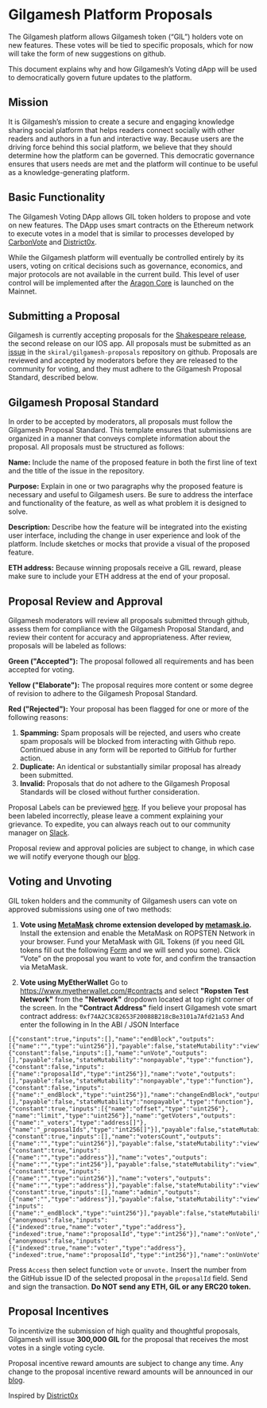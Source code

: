 # Gilgamesh Platform Proposals

The Gilgamesh platform allows Gilgamesh token (“GIL”)  holders vote on new features.  These votes will be tied to specific proposals, which for now will take the form of new suggestions on github.

This document explains why and how Gilgamesh’s Voting dApp will be used to democratically govern future updates to the platform.

## Mission

It is Gilgamesh’s mission to create a secure and engaging knowledge sharing social platform that helps readers connect socially with other readers and authors in a fun and interactive way.  Because users are the driving force behind this social platform, we believe that they should determine how the platform can be governed.  This democratic governance ensures that users needs are met and the platform will continue to be useful as a knowledge-generating platform.

## Basic Functionality

The Gilgamesh Voting DApp allows GIL token holders to propose and vote on new features.  The DApp uses smart contracts on the Ethereum network to execute votes in a model that is similar to processes developed by [CarbonVote](http://carbonvote.com/)  and [District0x](https://district0x.io).

While the Gilgamesh platform will eventually be controlled entirely by its users, voting on critical decisions such as governance, economics, and major protocols are not available in the current build.  This level of user control will be implemented after the [Aragon Core](https://aragon.one/core/) is launched on the Mainnet.


## Submitting a Proposal

Gilgamesh is currently accepting proposals for the [Shakespeare release](https://www.gilgameshplatform.com/roadmap), the second release on our IOS app.  All proposals must be submitted as an [issue](https://github.com/skiral/gilgamesh-proposals/issues/new) in the `skiral/gilgamesh-proposals` repository on github.  Proposals are reviewed and accepted by moderators before they are released to the community for voting, and they must adhere to the Gilgamesh Proposal Standard, described below.  


## Gilgamesh Proposal Standard

In order to be accepted by moderators, all proposals must follow the Gilgamesh Proposal Standard.  This template ensures that submissions are organized in a manner that conveys complete information about the proposal.  All proposals must be structured as follows:

**Name:** Include the name of the proposed feature in both the first line of text and the title of the issue in the repository.

**Purpose:** Explain in one or two paragraphs why the proposed feature is necessary and useful to Gilgamesh users.  Be sure to address the interface and functionality of the feature, as well as what problem it is designed to solve.

**Description:** Describe how the feature will be integrated into the existing user interface, including the change in user experience and look of the platform.  Include sketches or mocks that provide a visual of the proposed feature.

**ETH address:** Because winning proposals receive a GIL reward, please make sure to include your ETH address at the end of your proposal.

## Proposal Review and Approval

Gilgamesh moderators will review all proposals submitted through github, assess them for compliance with the Gilgamesh Proposal Standard, and review their content for accuracy and appropriateness.  After review, proposals will be labeled as follows:

**Green ("Accepted"):** The proposal followed all requirements and has been accepted for voting.

**Yellow ("Elaborate"):** The proposal requires more content or some degree of revision to adhere to the Gilgamesh Proposal Standard. 

**Red ("Rejected"):** Your proposal has been flagged for one or more of the following reasons:

1. **Spamming:** Spam proposals will be rejected, and users who create spam proposals will be blocked from interacting with Github repo. Continued abuse in any form will be reported to GitHub for further action.
2. **Duplicate:** An identical or substantially similar proposal has already been submitted.
3. **Invalid:** Proposals that do not adhere to the Gilgamesh Proposal Standards will be closed without further consideration.

Proposal Labels can be previewed [here](https://github.com/skiral/gilgamesh-proposals/labels).  If you believe your proposal has been labeled incorrectly, please leave a comment explaining your grievance. To expedite, you can always reach out to our community manager on [Slack](https://slack.gilgameshplatform.com).

Proposal review and approval policies are subject to change, in which case we will notify everyone though our [blog](https://blog.gilgameshplatform.com). 

## Voting and Unvoting
GIL token holders and the community of Gilgamesh users can vote on approved submissions using one of two methods:

1. **Vote using [MetaMask](https://chrome.google.com/webstore/detail/metamask/nkbihfbeogaeaoehlefnkodbefgpgknn?hl=en) chrome extension developed by [metamask.io](https://metamask.io/).**
Install the extension and enable the MetaMask on ROPSTEN Network in your browser. Fund your MetaMask with GIL Tokens (if you need GIL tokens fill out the following [Form](https://goo.gl/A7GsQC) and we will send you some). Click “Vote” on the proposal you want to vote for, and confirm the transaction via MetaMask.

2. **Vote using MyEtherWallet**
Go to https://www.myetherwallet.com/#contracts and select **"Ropsten Test Network"** from the **"Network"** dropdown located at top right corner of the screen.
In the **"Contract Address"** field insert Gilgamesh vote smart contract address: `0xf74A2C3C82653F20088B218cBe3101a7Afd21a53`
And enter the following in In the ABI / JSON Interface
```
[{"constant":true,"inputs":[],"name":"endBlock","outputs":[{"name":"","type":"uint256"}],"payable":false,"stateMutability":"view","type":"function"},{"constant":false,"inputs":[],"name":"unVote","outputs":[],"payable":false,"stateMutability":"nonpayable","type":"function"},{"constant":false,"inputs":[{"name":"proposalId","type":"int256"}],"name":"vote","outputs":[],"payable":false,"stateMutability":"nonpayable","type":"function"},{"constant":false,"inputs":[{"name":"_endBlock","type":"uint256"}],"name":"changeEndBlock","outputs":[],"payable":false,"stateMutability":"nonpayable","type":"function"},{"constant":true,"inputs":[{"name":"offset","type":"uint256"},{"name":"limit","type":"uint256"}],"name":"getVoters","outputs":[{"name":"_voters","type":"address[]"},{"name":"_proposalIds","type":"int256[]"}],"payable":false,"stateMutability":"view","type":"function"},{"constant":true,"inputs":[],"name":"votersCount","outputs":[{"name":"","type":"uint256"}],"payable":false,"stateMutability":"view","type":"function"},{"constant":true,"inputs":[{"name":"","type":"address"}],"name":"votes","outputs":[{"name":"","type":"int256"}],"payable":false,"stateMutability":"view","type":"function"},{"constant":true,"inputs":[{"name":"","type":"uint256"}],"name":"voters","outputs":[{"name":"","type":"address"}],"payable":false,"stateMutability":"view","type":"function"},{"constant":true,"inputs":[],"name":"admin","outputs":[{"name":"","type":"address"}],"payable":false,"stateMutability":"view","type":"function"},{"inputs":[{"name":"_endBlock","type":"uint256"}],"payable":false,"stateMutability":"nonpayable","type":"constructor"},{"anonymous":false,"inputs":[{"indexed":true,"name":"voter","type":"address"},{"indexed":true,"name":"proposalId","type":"int256"}],"name":"onVote","type":"event"},{"anonymous":false,"inputs":[{"indexed":true,"name":"voter","type":"address"},{"indexed":true,"name":"proposalId","type":"int256"}],"name":"onUnVote","type":"event"}]
```
Press `Access` then select function `vote` or `unvote.` Insert the number from the GitHub issue ID of the selected proposal in the `proposalId` field. Send and sign the transaction. **Do NOT send any ETH, GIL or any ERC20 token.**

## Proposal Incentives

To incentivize the submission of high quality and thoughtful proposals, Gilgamesh will issue **300,000 GIL** for the proposal that receives the most votes in a single voting cycle.

Proposal incentive reward amounts are subject to change any time.  Any change to the proposal incentive reward amounts will be announced in our [blog](https://blog.gilgameshplatform.com).  

Inspired by [District0x](https://district0x.io)
